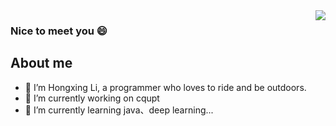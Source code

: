 <img align="right" src="https://github-readme-stats.vercel.app/api?username=lihongxingcqupt&show_icons=true&icon_color=CE1D2D&text_color=718096&bg_color=ffffff&hide_title=true" />

###  Nice to meet you 😄 




<!-- Here are some ideas to get you started: -->
## About me
- 🤔 I’m Hongxing Li, a programmer who loves to ride and be outdoors.
- 🔭 I’m currently working on cqupt
- 🌱 I’m currently learning java、deep learning...
<!-- - 👯 I’m looking to collaborate on ...
- 🤔 I’m looking for help with ...
- 💬 Ask me about ...
- 📫 How to reach me: ...
- 😄 Pronouns: ...
- ⚡ Fun fact: ... -->
